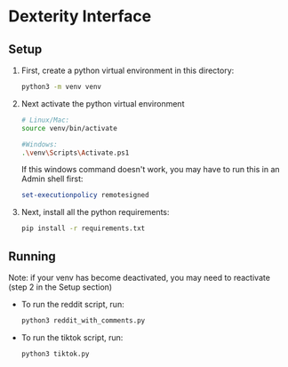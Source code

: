 # Dexterity Interface

## Setup
1. First, create a python virtual environment in this directory:

    ```bash
    python3 -m venv venv
    ```


2. Next activate the python virtual environment
    ```bash
    # Linux/Mac:
    source venv/bin/activate  

    #Windows:
    .\venv\Scripts\Activate.ps1
    ```

    If this windows command doesn't work, you may have to run this in an Admin shell first:
    ```powershell
    set-executionpolicy remotesigned
    ```

3. Next, install all the python requirements:
    ```bash
    pip install -r requirements.txt
    ```


## Running

Note: if your venv has become deactivated, you may need to reactivate (step 2 in the Setup section)

* To run the reddit script, run:
    ```bash
    python3 reddit_with_comments.py
    ```

* To run the tiktok script, run:
    ```bash
    python3 tiktok.py
    ```

